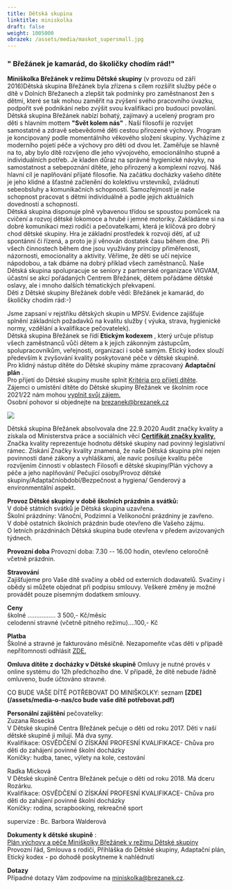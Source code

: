 ```yaml
---
title: Dětská skupina
linktitle: miniskolka
draft: false
weight: 1005000
obrazek: /assets/media/maskot_supersmall.jpg
---
```

### " Břežánek je kamarád, do školičky chodím rád!"

**Miniškolka Břežánek v režimu Dětské skupiny** (v provozu od září 2016)Dětská skupina Břežánek byla zřízena s cílem rozšířit služby péče o dítě v Dolních Břežanech a zlepšit tak podmínky pro zaměstnanost žen s dětmi, které se tak mohou zaměřit na zvýšení svého pracovního úvazku, podpořit své podnikání nebo zvýšit svou kvalifikaci pro budoucí povolání.\
Dětská skupina Břežánek nabízí bohatý, zajímavý a ucelený program pro děti s hlavním mottem **"Svět kolem nás"** . Naší filosofií je rozvíjet samostatné a zdravě sebevědomé děti cestou přirozené výchovy. Program je koncipovaný podle momentálního věkového složení skupiny. Vycházíme z moderního pojetí péče a výchovy pro děti od dvou let. Zaměřuje se hlavně na to, aby bylo dítě rozvíjeno dle jeho vývojového, emocionálního stupně a individuálních potřeb. Je kladen důraz na správné hygienické návyky, na samostatnost a sebepoznání dítěte, jeho přirozený a komplexní rozvoj. Náš hlavní cíl je naplňování přijaté filosofie. Na začátku docházky vašeho dítěte je jeho klidné a šťastné začlenění do kolektivu vrstevníků, zvládnutí sebeobsluhy a komunikačních schopností. Samozřejmostí je naše schopnost pracovat s dětmi individuálně a podle jejich aktuálních dovedností a schopností.\
Dětská skupina disponuje plně vybavenou třídou se spoustou pomůcek na cvičení a rozvoj dětské lokomoce a hrubé i jemné motoriky. Zakládáme si na dobré komunikaci mezi rodiči a pečovatelkami, která je klíčová pro dobrý chod dětské skupiny. Hra je základní prostředek k rozvoji dětí, ať už spontánní či řízená, a proto je jí věnován dostatek času během dne. Při všech činnostech během dne jsou využívány principy přiměřenosti, názornosti, emocionality a aktivity. Věříme, že děti se učí nejvíce nápodobou, a tak dbáme na dobrý příklad všech zaměstnanců. Naše Dětská skupina spolupracuje se seniory z partnerské organizace VIGVAM, účastní se akcí pořádaných Centrem Břežánek, dětem pořádáme dětské oslavy, ale i mnoho dalších tématických překvapení.\
Děti z Dětské skupiny Břežánek dobře vědí: Břežánek je kamarád, do školičky chodím rád:-)

Jsme zapsaní v rejstříku dětských skupin u MPSV. Evidence zajišťuje splnění základních požadavků na kvalitu služby ( výuka, strava, hygienické normy, vzdělání a kvalifikace pečovatelek).\
Dětská skupina Břežánek se řídí **Etickým kodexem** , který určuje přístup všech zaměstnanců vůči dětem a k jejich zákonným zástupcům, spolupracovníkům, veřejnosti, organizaci i sobě samým. Etický kodex slouží především k zvyšování kvality poskytované péče v dětské skupině.\
Pro klidný nástup dítěte do Dětské skupiny máme zpracovaný **Adaptační plán** .\
Pro přijetí do Dětské skupiny musíte splnit [Kritéria pro přijetí dítěte](/assets/media-o-nas/kriteria_prijeti_DS.pdf).\
Zájemci o umístění dítěte do Dětské skupiny Břežánek ve školním roce 2021/22 nám mohou [vyplnit svůj zájem.](https://brezanek.webooker.eu/Activities)\
Osobní pohovor si objednejte na brezanek@brezanek.cz  

![](/assets/media/brezanek-1-.png)

Dětská skupina Břežánek absolvovala dne 22.9.2020 Audit značky kvality a získala od Ministerstva práce a sociálních věcí [**Certifikát značky kvality**.](http://www.dsmpsv.cz/cs/pro-rodice/jak-vybrat-detskou-skupinu/ds-se-znackou-kvality) Značka kvality reprezentuje hodnotu dětské skupiny nad povinný legislativní rámec. Získání Značky kvality znamená, že naše Dětská skupina plní nejen povinnosti dané zákony a vyhláškami, ale navíc posiluje kvalitu péče rozvíjením činnosti v oblastech Filosofi e dětské skupiny/Plán výchovy a péče a jeho naplňování/ Pečující osoby/Provoz dětské skupiny/Adaptačníobdobí/Bezpečnost a hygiena/ Genderový a environmentální aspekt.  

**Provoz Dětské skupiny v době školních prázdnin a svátků:**\
V době státních svátků je Dětská skupina uzavřena.\
Školní prázdniny: Vánoční, Podzimní a Velikonoční prázdniny je zavřeno.\
V době ostatních školních prázdnin bude otevřeno dle Vašeho zájmu.\
O letních prázdninách Dětská skupina bude otevřena v předem avizovaných týdnech.

**Provozní doba** Provozní doba: 7.30 -- 16.00 hodin, otevřeno celoročně včetně prázdnin.  

**Stravování**\
Zajišťujeme pro Vaše dítě svačiny a oběd od externích dodavatelů. Svačiny i obědy si můžete objednat při podpisu smlouvy. Veškeré změny je možné provádět pouze písemným dodatkem smlouvy.

**Ceny**\
školné ................ 3 500,- Kč/měsíc\
celodenní stravné (včetně pitného režimu)....100,- Kč

**Platba**\
Školné a stravné je fakturováno měsíčně. Nezapomeňte včas děti v případě nepřítomnosti odhlásit [ZDE.](https://brezanek.webooker.eu/)

**Omluva dítěte z docházky v Dětské skupině** Omluvy je nutné provés v online systému do 12h předchozího dne. V případě, že dítě nebude řádně omluveno, bude účtováno stravné.  

CO BUDE VAŠE DÍTĚ POTŘEBOVAT DO MINIŠKOLKY: seznam **\[ZDE](/assets/media-o-nas/co bude vaše dítě potřebovat.pdf)**   

**Personální zajištění** pečovatelky:\
Zuzana Rosecká\
V Dětské skupině Centra Břežánek pečuje o děti od roku 2017. Děti v naší dětské skupině ji milují. Má dva syny.\
Kvalifikace: OSVĚDČENÍ O ZÍSKÁNÍ PROFESNÍ KVALIFIKACE- Chůva pro děti do zahájení povinné školní docházky\
Koníčky: hudba, tanec, výlety na kole, cestování

Radka Micková\
V Dětské skupině Centra Břežánek pečuje o děti od roku 2018. Má dceru Rozárku.\
Kvalifikace: OSVĚDČENÍ O ZÍSKÁNÍ PROFESNÍ KVALIFIKACE- Chůva pro děti do zahájení povinné školní docházky\
Koníčky: rodina, scrapbooking, rekreačně sport

supervize : Bc. Barbora Walderová  

**Dokumenty k dětské skupině** :\
[Plán výchovy a péče Miniškolky Břežánek v režimu Dětské skupiny](/assets/media-o-nas/PVP_2020.pdf)\
Provozní řád, Smlouva s rodiči, Přihláška do Dětské skupiny, Adaptační plán, Etický kodex - po dohodě poskytneme k nahlédnutí

**Dotazy**\
Případné dotazy Vám zodpovíme na miniskolka@brezanek.cz.